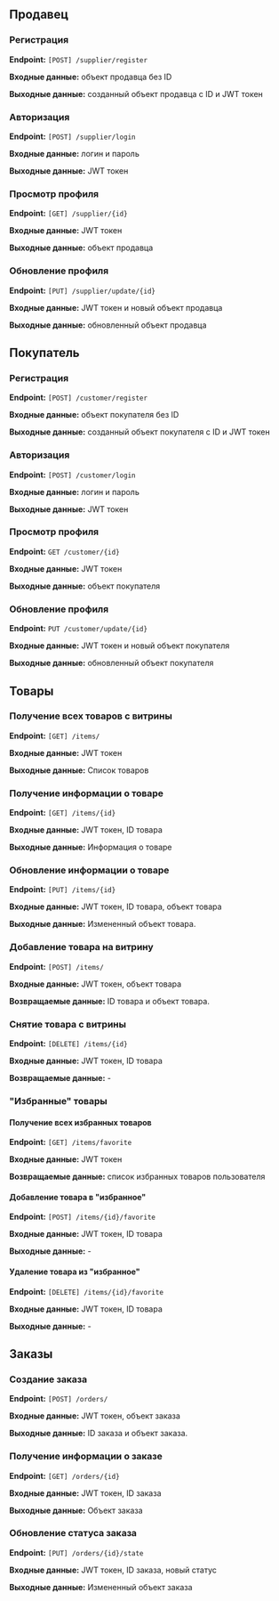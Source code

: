 ## Продавец

### Регистрация

**Endpoint:** `[POST] /supplier/register`

**Входные данные:** объект продавца без ID

**Выходные данные:** созданный объект продавца с ID и JWT токен

### Авторизация

**Endpoint:** `[POST] /supplier/login`

**Входные данные:** логин и пароль

**Выходные данные:** JWT токен

### Просмотр профиля

**Endpoint:** `[GET] /supplier/{id}`

**Входные данные:** JWT токен

**Выходные данные:** объект продавца

### Обновление профиля

**Endpoint:** `[PUT] /supplier/update/{id}`

**Входные данные:** JWT токен и новый объект продавца

**Выходные данные:** обновленный объект продавца

## Покупатель

### Регистрация

**Endpoint:** `[POST] /customer/register`

**Входные данные:** объект покупателя без ID

**Выходные данные:** созданный объект покупателя с ID и JWT токен

### Авторизация

**Endpoint:** `[POST] /customer/login`

**Входные данные:** логин и пароль

**Выходные данные:** JWT токен

### Просмотр профиля

**Endpoint:** `GET /customer/{id}`

**Входные данные:** JWT токен

**Выходные данные:** объект покупателя


### Обновление профиля

**Endpoint:** `PUT /customer/update/{id}`

**Входные данные:** JWT токен и новый объект покупателя

**Выходные данные:** обновленный объект покупателя

## Товары

### Получение всех товаров с витрины

**Endpoint:** `[GET] /items/`

**Входные данные:** JWT токен

**Выходные данные:** Список товаров

### Получение информации о товаре

**Endpoint:** `[GET] /items/{id}`

**Входные данные:** JWT токен, ID товара

**Выходные данные:** Информация о товаре

### Обновление информации о товаре

**Endpoint:** `[PUT] /items/{id}`

**Входные данные:** JWT токен, ID товара, объект товара

**Выходные данные:** Измененный объект товара.

### Добавление товара на витрину

**Endpoint:** `[POST] /items/`

**Входные данные:** JWT токен, объект товара

**Возвращаемые данные:** ID товара и объект товара.

### Снятие товара с витрины

**Endpoint:** `[DELETE] /items/{id}`

**Входные данные:** JWT токен, ID товара

**Возвращаемые данные:** -

### "Избранные" товары

#### Получение всех избранных товаров

**Endpoint:** `[GET] /items/favorite`

**Входные данные:** JWT токен

**Возвращаемые данные:** список избранных товаров пользователя

#### Добавление товара в "избранное"

**Endpoint:** `[POST] /items/{id}/favorite`

**Входные данные:** JWT токен, ID товара

**Выходные данные:** -

#### Удаление товара из "избранное"

**Endpoint:** `[DELETE] /items/{id}/favorite`

**Входные данные:** JWT токен, ID товара

**Выходные данные:** -

## Заказы

### Создание заказа

**Endpoint:** `[POST] /orders/`

**Входные данные:** JWT токен, объект заказа

**Выходные данные:** ID заказа и объект заказа.

### Получение информации о заказе

**Endpoint:** `[GET] /orders/{id}`

**Входные данные:** JWT токен, ID заказа

**Выходные данные:** Объект заказа

### Обновление статуса заказа

**Endpoint:** `[PUT] /orders/{id}/state`

**Входные данные:** JWT токен, ID заказа, новый статус

**Выходные данные:** Измененный объект заказа
